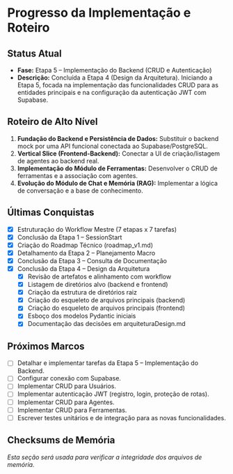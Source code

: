 # Progresso da Implementação e Roteiro

## Status Atual
- **Fase:** Etapa 5 – Implementação do Backend (CRUD e Autenticação)
- **Descrição:** Concluída a Etapa 4 (Design da Arquitetura). Iniciando a Etapa 5, focada na implementação das funcionalidades CRUD para as entidades principais e na configuração da autenticação JWT com Supabase.

## Roteiro de Alto Nível
1. **Fundação do Backend e Persistência de Dados:** Substituir o backend mock por uma API funcional conectada ao Supabase/PostgreSQL.
2. **Vertical Slice (Frontend-Backend):** Conectar a UI de criação/listagem de agentes ao backend real.
3. **Implementação do Módulo de Ferramentas:** Desenvolver o CRUD de ferramentas e a associação com agentes.
4. **Evolução do Módulo de Chat e Memória (RAG):** Implementar a lógica de conversação e a base de conhecimento.

## Últimas Conquistas
- [x] Estruturação do Workflow Mestre (7 etapas x 7 tarefas)
- [x] Conclusão da Etapa 1 – SessionStart
- [x] Criação do Roadmap Técnico (roadmap_v1.md)
- [x] Detalhamento da Etapa 2 – Planejamento Macro
- [x] Conclusão da Etapa 3 – Consulta de Documentação
- [x] Conclusão da Etapa 4 – Design da Arquitetura
    - [x] Revisão de artefatos e alinhamento com workflow
    - [x] Listagem de diretórios alvo (backend e frontend)
    - [x] Criação da estrutura de diretórios raiz
    - [x] Criação do esqueleto de arquivos principais (backend)
    - [x] Criação do esqueleto de arquivos principais (frontend)
    - [x] Esboço dos modelos Pydantic iniciais
    - [x] Documentação das decisões em arquiteturaDesign.md

## Próximos Marcos
- [ ] Detalhar e implementar tarefas da Etapa 5 – Implementação do Backend.
- [ ] Configurar conexão com Supabase.
- [ ] Implementar CRUD para Usuários.
- [ ] Implementar autenticação JWT (registro, login, proteção de rotas).
- [ ] Implementar CRUD para Agentes.
- [ ] Implementar CRUD para Ferramentas.
- [ ] Escrever testes unitários e de integração para as novas funcionalidades.

## Checksums de Memória
*Esta seção será usada para verificar a integridade dos arquivos de memória.*